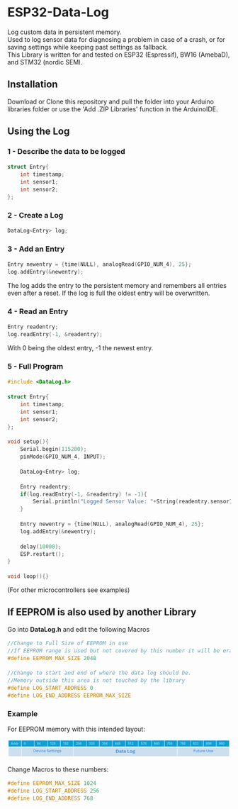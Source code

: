 # ESP32-Data-Log
Log custom data in persistent memory.  
Used to log sensor data for diagnosing a problem in case of a crash, or for saving settings while keeping past settings as fallback.  
This Library is written for and tested on ESP32 (Espressif), BW16 (AmebaD), and STM32 (nordic SEMI.  

## Installation
Download or Clone this repository and pull the folder into your Arduino libraries folder or use the 'Add .ZIP Libraries' function in the ArduinoIDE.  

## Using the Log

### 1 - Describe the data to be logged
```c
struct Entry{
    int timestamp;
    int sensor1;
    int sensor2;
};
```

### 2 - Create a Log
```c
DataLog<Entry> log;
``` 

### 3 - Add an Entry
```c
Entry newentry = {time(NULL), analogRead(GPIO_NUM_4), 25};
log.addEntry(&newentry); 
```
The log adds the entry to the persistent memory and remembers all entries even after a reset. If the log is full the oldest entry will be overwritten.

### 4 - Read an Entry 
```c
Entry readentry;
log.readEntry(-1, &readentry);
```
With 0 being the oldest entry, -1 the newest entry.

### 5 - Full Program
```c
#include <DataLog.h>

struct Entry{
    int timestamp;
    int sensor1;
    int sensor2;
};

void setup(){
    Serial.begin(115200);
    pinMode(GPIO_NUM_4, INPUT);

    DataLog<Entry> log;

    Entry readentry;
    if(log.readEntry(-1, &readentry) != -1){
        Serial.println("Logged Sensor Value: "+String(readentry.sensor1));
    }

    Entry newentry = {time(NULL), analogRead(GPIO_NUM_4), 25};
    log.addEntry(&newentry);

    delay(10000);
    ESP.restart();
}

void loop(){}
```
(For other microcontrollers see examples)

##  If EEPROM is also used by another Library

Go into <b>DataLog.h</b> and edit the following Macros
```c
//Change to Full Size of EEPROM in use
//If EEPROM range is used but not covered by this number it will be erased
#define EEPROM_MAX_SIZE 2048

//Change to start and end of where the data log should be.
//Memory outside this area is not touched by the library
#define LOG_START_ADDRESS 0
#define LOG_END_ADDRESS EEPROM_MAX_SIZE
```
### Example
For EEPROM memory with this intended layout:  

![EEPROM Layout](doc/EEPROM_Layout2.png)  
  
Change Macros to these numbers:  
```c
#define EEPROM_MAX_SIZE 1024
#define LOG_START_ADDRESS 256
#define LOG_END_ADDRESS 768
```
